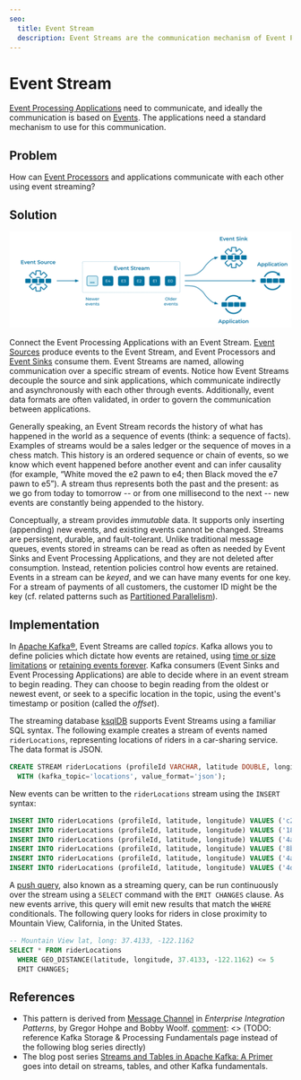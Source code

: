```yaml
---
seo:
  title: Event Stream
  description: Event Streams are the communication mechanism of Event Processing Applications. You can connect Event Processing Applications together using an Event Stream. Event Streams are often named and contain Events of a well-known format.
---
```

# Event Stream
[Event Processing Applications](../event-processing/event-processing-application.md) need to communicate, and ideally the communication is based on [Events](../event/event.md). The applications need a standard mechanism to use for this communication.

## Problem
How can [Event Processors](../event-processing/event-processor.md) and applications communicate with each other using event streaming?

## Solution
![event-stream](../img/event-stream.svg)

Connect the Event Processing Applications with an Event Stream. [Event Sources](../event-source/event-source.md) produce events to the Event Stream, and Event Processors and [Event Sinks](../event-sink/event-sink.md) consume them. Event Streams are named, allowing communication over a specific stream of events. Notice how Event Streams decouple the source and sink applications, which communicate indirectly and asynchronously with each other through events. Additionally, event data formats are often validated, in order to govern the communication between applications.

Generally speaking, an Event Stream records the history of what has happened in the world as a sequence of events (think: a sequence of facts). Examples of streams would be a sales ledger or the sequence of moves in a chess match. This history is an ordered sequence or chain of events, so we know which event happened before another event and can infer causality (for example, “White moved the e2 pawn to e4; then Black moved the e7 pawn to e5”). A stream thus represents both the past and the present: as we go from today to tomorrow -- or from one millisecond to the next -- new events are constantly being appended to the history.

Conceptually, a stream provides _immutable_ data. It supports only inserting (appending) new events, and existing events cannot be changed. Streams are persistent, durable, and fault-tolerant. Unlike traditional message queues, events stored in streams can be read as often as needed by Event Sinks and Event Processing Applications, and they are not deleted after consumption. Instead, retention policies control how events are retained. Events in a stream can be _keyed_, and we can have many events for one key. For a stream of payments of all customers, the customer ID might be the key (cf. related patterns such as [Partitioned Parallelism](../event-stream/partitioned-parallelism.md)).

## Implementation
[comment]: <> (TODO: Reference the DCI Kafka 101 course instead of the docs page)
In [Apache Kafka®](https://docs.confluent.io/platform/current/kafka/introduction.html), Event Streams are called _topics_. Kafka allows you to define policies which dictate how events are retained, using [time or size limitations](../event-storage/limited-retention-event-stream.md) or [retaining events forever](../event-storage/infinite-retention-event-stream.md). Kafka consumers (Event Sinks and Event Processing Applications) are able to decide where in an event stream to begin reading. They can choose to begin reading from the oldest or newest event, or seek to a specific location in the topic, using the event's timestamp or position (called the _offset_).

The streaming database [ksqlDB](https://ksqldb.io/) supports Event Streams using a familiar SQL syntax. The following example creates a stream of events named `riderLocations`, representing locations of riders in a car-sharing service. The data format is JSON.
```sql
CREATE STREAM riderLocations (profileId VARCHAR, latitude DOUBLE, longitude DOUBLE)
  WITH (kafka_topic='locations', value_format='json');
```

New events can be written to the `riderLocations` stream using the `INSERT` syntax:
```sql
INSERT INTO riderLocations (profileId, latitude, longitude) VALUES ('c2309eec', 37.7877, -122.4205);
INSERT INTO riderLocations (profileId, latitude, longitude) VALUES ('18f4ea86', 37.3903, -122.0643);
INSERT INTO riderLocations (profileId, latitude, longitude) VALUES ('4ab5cbad', 37.3952, -122.0813);
INSERT INTO riderLocations (profileId, latitude, longitude) VALUES ('8b6eae59', 37.3944, -122.0813);
INSERT INTO riderLocations (profileId, latitude, longitude) VALUES ('4a7c7b41', 37.4049, -122.0822);
INSERT INTO riderLocations (profileId, latitude, longitude) VALUES ('4ddad000', 37.7857, -122.4011);
```

A [push query](https://docs.ksqldb.io/en/latest/concepts/queries/#push), also known as a streaming query, can be run continuously over the stream using a `SELECT` command with the `EMIT CHANGES` clause. As new events arrive, this query will emit new results that match the `WHERE` conditionals. The following query looks for riders in close proximity to Mountain View, California, in the United States.
```sql
-- Mountain View lat, long: 37.4133, -122.1162
SELECT * FROM riderLocations
  WHERE GEO_DISTANCE(latitude, longitude, 37.4133, -122.1162) <= 5
  EMIT CHANGES;
```

## References
* This pattern is derived from [Message Channel](https://www.enterpriseintegrationpatterns.com/patterns/messaging/MessageChannel.html) in _Enterprise Integration Patterns_, by Gregor Hohpe and Bobby Woolf.
[comment]: <> (TODO: reference Kafka Storage & Processing Fundamentals page instead of the following blog series directly)
* The blog post series [Streams and Tables in Apache Kafka: A Primer](https://www.confluent.io/blog/kafka-streams-tables-part-1-event-streaming/) goes into detail on streams, tables, and other Kafka fundamentals.
